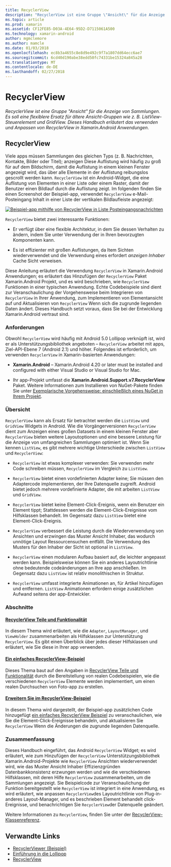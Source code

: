 ```yaml
---
title: RecyclerView
description: "RecyclerView ist eine Gruppe \"Ansicht\" für die Anzeige von Sammlungen. Es soll eine flexiblere Ersatz für ältere Ansicht-Gruppen wie z. B. ListView-Steuerelement und GridView.  Dieses Handbuch erläutert das verwenden und Anpassen von RecyclerView in Xamarin.Android Anwendungen."
ms.topic: article
ms.prod: xamarin
ms.assetid: CF12FE85-D03A-4E64-95D2-D7115061A500
ms.technology: xamarin-android
author: mgmclemore
ms.author: mamcle
ms.date: 01/03/2018
ms.openlocfilehash: ec8b3a4655c8e8d9e492c9f7a1807dd64ecc6ae7
ms.sourcegitcommit: 6cd40d190abe38edd50fc74331be15324a845a28
ms.translationtype: MT
ms.contentlocale: de-DE
ms.lasthandoff: 02/27/2018
---
```

# <a name="recyclerview"></a>RecyclerView

_RecyclerView ist eine Gruppe "Ansicht" für die Anzeige von Sammlungen. Es soll eine flexiblere Ersatz für ältere Ansicht-Gruppen wie z. B. ListView-Steuerelement und GridView.  Dieses Handbuch erläutert das verwenden und Anpassen von RecyclerView in Xamarin.Android Anwendungen._

## <a name="recyclerview"></a>RecyclerView

Viele apps müssen Sammlungen des gleichen Typs (z. B. Nachrichten, Kontakte, Bilder oder Titel); anzeigen Diese Auflistung wird häufig zu groß für auf dem Bildschirm, damit die Auflistung in einem kleinen Fenster angezeigt wird, das über alle Elemente in der Auflistung reibungslos gescrollt werden kann.
`RecyclerView` ist ein Android-Widget, die eine Auflistung von Elementen in einer Liste oder einem Raster, damit der Benutzer einen Bildlauf durch die Auflistung zeigt. Im folgenden finden Sie einen Screenshot der Beispiel-app, verwendet `RecyclerView` e-Mail-Posteingang Inhalt in einer Liste der vertikalen Bildlaufleiste angezeigt:

[ ![Beispiel-app mithilfe von RecyclerView in Liste Posteingangsnachrichten](images/01-recyclerview-example-sml.png)](images/01-recyclerview-example.png)

`RecyclerView` bietet zwei interessante Funktionen:

-  Er verfügt über eine flexible Architektur, in dem Sie dessen Verhalten zu ändern, indem Sie unter Verwendung der in Ihren bevorzugten Komponenten kann.

-  Es ist effizienter mit großen Auflistungen, da Item Sichten wiederverwendet und die Verwendung eines erfordert *anzeigen Inhaber* Cache Sicht verweisen.

Diese Anleitung erläutert die Verwendung `RecyclerView` in Xamarin.Android Anwendungen; es erläutert das Hinzufügen der `RecyclerView` Paket Xamarin.Android Projekt, und es wird beschrieben, wie `RecyclerView` Funktionen in einer typischen Anwendung. Echte Codebeispiele sind dient zur Veranschaulichung der Vorgehensweise beim Integrieren von `RecyclerView` in Ihrer Anwendung, zum Implementieren von Elementansicht auf und Aktualisieren von `RecyclerView` Wenn sich die zugrunde liegenden Daten ändert. Dieses Handbuch setzt voraus, dass Sie bei der Entwicklung Xamarin.Android vertraut sind.


### <a name="requirements"></a>Anforderungen

Obwohl `RecyclerView` wird häufig mit Android 5.0 Lollipop verknüpft ist, wird er als Unterstützungsbibliothek angeboten &ndash; `RecyclerView` arbeitet mit apps, Ziel-API-Ebene 7 (Android 2.1) und höher. Folgendes ist erforderlich, um verwenden `RecyclerView` in Xamarin-basierten Anwendungen:

-  **Xamarin.Android** &ndash; Xamarin.Android 4.20 or later must be installed and configured with either Visual Studio or Visual Studio for Mac.

-  Ihr app-Projekt umfasst die **Xamarin.Android.Support.v7.RecyclerView** Paket. Weitere Informationen zum Installieren von NuGet-Pakete finden Sie unter [Exemplarische Vorgehensweise: einschließlich eines NuGet in Ihrem Projekt](https://docs.microsoft.com/visualstudio/mac/nuget-walkthrough).


### <a name="overview"></a>Übersicht

`RecyclerView` kann als Ersatz für betrachtet werden die `ListView` und `GridView` Widgets in Android. Wie die Vorgängerversionen `RecyclerView` dient zum Anzeigen eines großen Datasets in einem kleinen Fenster aber `RecyclerView` bieten weitere Layoutoptionen und eine bessere Leistung für die Anzeige von umfangreichen Sammlungen optimiert ist. Wenn Sie kennen `ListView`, es gibt mehrere wichtige Unterschiede zwischen `ListView` und `RecyclerView`:

-   `RecyclerView` ist etwas komplexer verwenden: Sie verwenden mehr Code schreiben müssen, `RecyclerView` im Vergleich zu `ListView`.

-   `RecyclerView` bietet einen vordefinierten Adapter keine; Sie müssen den Adaptercode implementieren, der Ihre Datenquelle zugreift. Android bietet jedoch mehrere vordefinierte Adapter, die mit arbeiten `ListView` und `GridView`.

-   `RecyclerView` bietet keine Element-Click-Ereignis, wenn ein Benutzer ein Element tippt; Stattdessen werden die Element-Click-Ereignisse vom Hilfsklassen behandelt. Im Gegensatz dazu `ListView` bietet eine Element-Click-Ereignis.

-   `RecyclerView` verbessert die Leistung durch die Wiederverwendung von Ansichten und erzwingen das Muster Ansicht Inhaber, das wodurch unnötige Layout Ressourcensuchen entfällt. Die Verwendung des Musters für den Inhaber der Sicht ist optional in `ListView`.

-   `RecyclerView` einen modularen Aufbau basiert auf, die leichter angepasst werden kann. Beispielsweise können Sie ein anderes Layoutrichtlinie ohne bedeutende codeänderungen an Ihre app anschließen.
    Im Gegensatz dazu `ListView` ist relativ monolithischen in Struktur.

-   `RecyclerView` umfasst integrierte Animationen an, für Artikel hinzufügen und entfernen. `ListView` Animationen erfordern einige zusätzlichen Aufwand seitens der app-Entwickler.


### <a name="sections"></a>Abschnitte

#### <a name="recyclerview-parts-and-functionalityandroiduser-interfacelayoutsrecycler-viewparts-and-functionalitymd"></a>[RecyclerView Teile und Funktionalität](~/android/user-interface/layouts/recycler-view/parts-and-functionality.md)

In diesem Thema wird erläutert, wie die `Adapter`, `LayoutManager`, und `ViewHolder` zusammenarbeiten als Hilfsklassen zur Unterstützung `RecyclerView`.
Es gibt einen Überblick über jedes dieser Hilfsklassen und erläutert, wie Sie diese in Ihrer app verwenden.

#### <a name="a-basic-recyclerview-exampleandroiduser-interfacelayoutsrecycler-viewrecyclerview-examplemd"></a>[Ein einfaches RecyclerView-Beispiel](~/android/user-interface/layouts/recycler-view/recyclerview-example.md)

Dieses Thema baut auf den Angaben in [RecyclerView Teile und Funktionalität](~/android/user-interface/layouts/recycler-view/parts-and-functionality.md) durch die Bereitstellung von realen Codebeispielen, wie die verschiedenen `RecyclerView` Elemente werden implementiert, um einen realen Durchsuchen von Foto-app zu erstellen.

#### <a name="extending-the-recyclerview-exampleandroiduser-interfacelayoutsrecycler-viewextending-the-examplemd"></a>[Erweitern Sie im RecyclerView-Beispiel](~/android/user-interface/layouts/recycler-view/extending-the-example.md)

In diesem Thema wird dargestellt, der Beispiel-app zusätzlichen Code hinzugefügt [ein einfaches RecyclerView Beispiel](~/android/user-interface/layouts/recycler-view/recyclerview-example.md) zu veranschaulichen, wie Sie die Element-Click-Ereignisse behandeln, und aktualisieren Sie `RecyclerView` Wenn die Änderungen die zugrunde liegenden Datenquelle.


### <a name="summary"></a>Zusammenfassung

Dieses Handbuch eingeführt, das Android `RecyclerView` Widget; es wird erläutert, wie zum Hinzufügen der `RecyclerView` Unterstützungsbibliothek Xamarin.Android-Projekte wie `RecyclerView` Ansichten wiederverwendet wird, wie das Muster Ansicht Inhaber Effizienzgründen Datenbankkonsistenz erzwungen werden und wie die verschiedenen Hilfsklassen, mit deren Hilfe `RecyclerView` zusammenarbeiten, um die Sammlungen angezeigt. Sie Beispielcode zur Veranschaulichung der Funktion bereitgestellt wie `RecyclerView` ist integriert in eine Anwendung, es wird erläutert, wie anpassen `RecyclerView`des Layoutrichtlinie von Plug-in-anderes Layout-Manager, und es beschrieben Element behandelt click-Ereignisse, und benachrichtigen Sie `RecyclerView`der Datenquelle geändert.

Weitere Informationen zu `RecyclerView`, finden Sie unter der [RecyclerView-Klassenreferenz](https://developer.android.com/reference/android/support/v7/widget/RecyclerView.html).


## <a name="related-links"></a>Verwandte Links

- [RecyclerViewer (Beispiel)](https://developer.xamarin.com/samples/monodroid/android5.0/RecyclerViewer)
- [Einführung in die Lollipop](~/android/platform/lollipop.md)
- [RecyclerView](https://developer.android.com/reference/android/support/v7/widget/RecyclerView.html)
